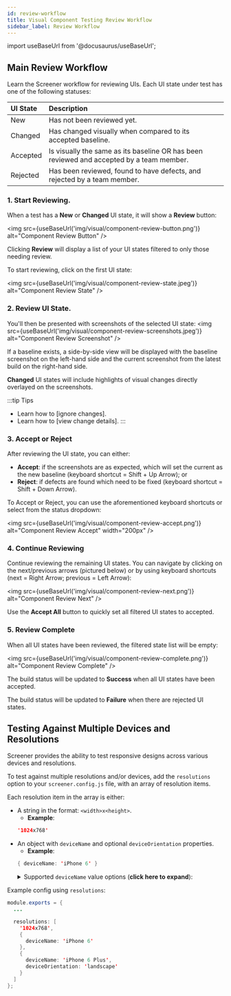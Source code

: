 ```yaml
---
id: review-workflow
title: Visual Component Testing Review Workflow
sidebar_label: Review Workflow
---
```


import useBaseUrl from '@docusaurus/useBaseUrl';

## Main Review Workflow

Learn the Screener workflow for reviewing UIs. Each UI state under test has one of the following statuses:

| UI State | Description                                                                              |
| :------- | :--------------------------------------------------------------------------------------- |
| New      | Has not been reviewed yet.                                                               |
| Changed  | Has changed visually when compared to its accepted baseline.                             |
| Accepted | Is visually the same as its baseline OR has been reviewed and accepted by a team member. |
| Rejected | Has been reviewed, found to have defects, and rejected by a team member.                 |

### 1. Start Reviewing.

When a test has a **New** or **Changed** UI state, it will show a **Review** button:

<img src={useBaseUrl('img/visual/component-review-button.png')} alt="Component Review Button" />

Clicking **Review** will display a list of your UI states filtered to only those needing review.

To start reviewing, click on the first UI state:

<img src={useBaseUrl('img/visual/component-review-state.jpeg')} alt="Component Review State" />

### 2. Review UI State.

You'll then be presented with screenshots of the selected UI state:
<img src={useBaseUrl('img/visual/component-review-screenshots.jpeg')} alt="Component Review Screenshot" />

If a baseline exists, a side-by-side view will be displayed with the baseline screenshot on the left-hand side and the current screenshot from the latest build on the right-hand side.

**Changed** UI states will include highlights of visual changes directly overlayed on the screenshots.

:::tip Tips

- Learn how to [ignore changes].
- Learn how to [view change details].
  :::

### 3. Accept or Reject

After reviewing the UI state, you can either:

- **Accept**: if the screenshots are as expected, which will set the current as the new baseline (keyboard shortcut = Shift + Up Arrow); or
- **Reject**: if defects are found which need to be fixed (keyboard shortcut = Shift + Down Arrow).

To Accept or Reject, you can use the aforementioned keyboard shortcuts or select from the status dropdown:

<img src={useBaseUrl('img/visual/component-review-accept.png')} alt="Component Review Accept" width="200px" />

### 4. Continue Reviewing

Continue reviewing the remaining UI states. You can navigate by clicking on the next/previous arrows (pictured below) or by using keyboard shortcuts (next = Right Arrow; previous = Left Arrow):

<img src={useBaseUrl('img/visual/component-review-next.png')} alt="Component Review Next" />

Use the **Accept All** button to quickly set all filtered UI states to accepted.

### 5. Review Complete

When all UI states have been reviewed, the filtered state list will be empty:

<img src={useBaseUrl('img/visual/component-review-complete.png')} alt="Component Review Complete" />

The build status will be updated to **Success** when all UI states have been accepted.

The build status will be updated to **Failure** when there are rejected UI states.

## Testing Against Multiple Devices and Resolutions

Screener provides the ability to test responsive designs across various devices and resolutions.

To test against multiple resolutions and/or devices, add the `resolutions` option to your `screener.config.js` file, with an array of resolution items.

Each resolution item in the array is either:

- A string in the format: `<width>x<height>`.
  - **Example**:
  ```java
  '1024x768'
  ```
- An object with `deviceName` and optional `deviceOrientation` properties.
  - **Example**:
  ```java
  { deviceName: 'iPhone 6' }
  ```
     <details><summary>Supported <code>deviceName</code> value options (<strong>click here to expand</strong>):</summary>
      <ul>
      <li>iPad</li>
      <li>iPad Pro</li>
      <li>iPhone 4</li>
      <li>iPhone 5</li>
      <li>iPhone 6</li>
      <li>iPhone 6 Plus</li>
      <li>iPhone 7</li>
      <li>iPhone 7 Plus</li>
      <li>iPhone 8</li>
      <li>iPhone 8 Plus</li>
      <li>iPhone X</li>
      <li>Galaxy S6</li>
      <li>Galaxy S7</li>
      <li>Galaxy S8</li>
      <li>Nexus 4</li>
      <li>Nexus 5</li>
      <li>Nexus 5X</li>
      <li>Nexus 6P</li>
      <li>Nexus 7</li>
      <li>Nexus 10</li></ul>
     </details>

Example config using `resolutions`:

```java
module.exports = {
  ...

  resolutions: [
    '1024x768',
    {
      deviceName: 'iPhone 6'
    },
    {
      deviceName: 'iPhone 6 Plus',
      deviceOrientation: 'landscape'
    }
  ]
};
```
